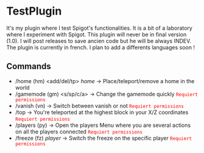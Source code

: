 # TestPlugin
It's my plugin where I test Spigot's functionalities. It is a bit of a laboratory where I experiment with Spigot. This plugin will never be in final version (1.0). I will post releases to save ancien code but he will be always INDEV.
The plugin is currently in french. I plan to add a differents languages soon !

## Commands
* /home (hm) <add/del/tp> *home* &rarr; Place/teleport/remove a home in the world
* /gamemode (gm) <s/sp/c/a> &rarr; Change the gamemode quickly <span style="color: red;">`Requiert permissions`</span>
* /vanish (vn) &rarr; Switch between vanish or not <span style="color: red;">`Requiert permissions`</span>
* /top &rarr; You're teleported at the highest block in your X/Z coordinates <span style="color: red;">`Requiert permissions`</span>
* /players (py) &rarr; Open the players Menu where you are several actions on all the players connected <span style="color: red;">`Requiert permissions`</span>
* /freeze (fz) *player* &rarr; Switch the freeze on the specific player <span style="color: red;">`Requiert permissions`</span>

